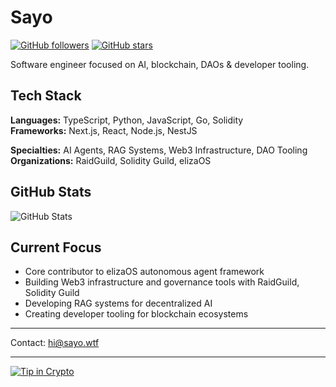 # Sayo

[![GitHub followers](https://img.shields.io/github/followers/wtfsayo?label=Follow&style=social)](https://github.com/wtfsayo)
[![GitHub stars](https://img.shields.io/github/stars/wtfsayo?label=Stars&style=social)](https://github.com/wtfsayo)

Software engineer focused on AI, blockchain, DAOs & developer tooling.

## Tech Stack

**Languages:** TypeScript, Python, JavaScript, Go, Solidity  
**Frameworks:** Next.js, React, Node.js, NestJS

**Specialties:** AI Agents, RAG Systems, Web3 Infrastructure, DAO Tooling  
**Organizations:** RaidGuild, Solidity Guild, elizaOS

## GitHub Stats

![GitHub Stats](https://github-readme-stats.vercel.app/api?username=wtfsayo&show_icons=true&theme=dark&hide_border=true)

## Current Focus

- Core contributor to elizaOS autonomous agent framework
- Building Web3 infrastructure and governance tools with RaidGuild, Solidity Guild
- Developing RAG systems for decentralized AI
- Creating developer tooling for blockchain ecosystems

---

Contact: hi@sayo.wtf

---

[![Tip in Crypto](https://tip.md/badge.svg)](https://tip.md/wtfsayo)

<!-- WALLET-LINKING-BEGIN
{
  "lastUpdated": "2025-05-31T19:54:28.346Z",
  "wallets": [
    {
      "chain": "ethereum",
      "address": "0xd257FDc3FD572a82b30D4b17ec43ec09862843B2"
    },
    {
      "chain": "solana",
      "address": "D2T4FdGvt8KrQqWYYsEKdiTnGmRCnbtsUrNcN1jbJ3Ls"
    }
  ]
}
WALLET-LINKING-END -->
